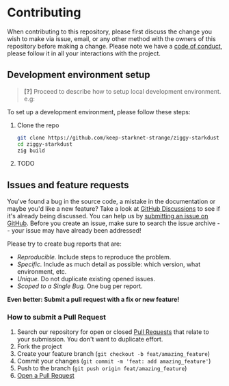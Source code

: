 # Contributing

When contributing to this repository, please first discuss the change you wish
to make via issue, email, or any other method with the owners of this repository
before making a change. Please note we have a
[code of conduct](CODE_OF_CONDUCT.md), please follow it in all your interactions
with the project.

## Development environment setup

> **[?]** Proceed to describe how to setup local development environment. e.g:

To set up a development environment, please follow these steps:

1. Clone the repo

   ```sh
   git clone https://github.com/keep-starknet-strange/ziggy-starkdust
   cd ziggy-starkdust
   zig build
   ```

2. TODO

## Issues and feature requests

You've found a bug in the source code, a mistake in the documentation or maybe
you'd like a new feature? Take a look at
[GitHub Discussions](https://github.com/keep-starknet-strange/ziggy-starkdust/discussions)
to see if it's already being discussed. You can help us by
[submitting an issue on GitHub](https://github.com/keep-starknet-strange/ziggy-starkdust/issues).
Before you create an issue, make sure to search the issue archive -- your issue
may have already been addressed!

Please try to create bug reports that are:

- _Reproducible._ Include steps to reproduce the problem.
- _Specific._ Include as much detail as possible: which version, what
  environment, etc.
- _Unique._ Do not duplicate existing opened issues.
- _Scoped to a Single Bug._ One bug per report.

**Even better: Submit a pull request with a fix or new feature!**

### How to submit a Pull Request

1. Search our repository for open or closed
   [Pull Requests](https://github.com/keep-starknet-strange/ziggy-starkdust/pulls) that
   relate to your submission. You don't want to duplicate effort.
2. Fork the project
3. Create your feature branch (`git checkout -b feat/amazing_feature`)
4. Commit your changes (`git commit -m 'feat: add amazing_feature'`)
5. Push to the branch (`git push origin feat/amazing_feature`)
6. [Open a Pull Request](https://github.com/keep-starknet-strange/ziggy-starkdust/compare?expand=1)
